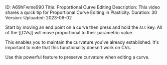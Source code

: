 ID: A69hFwme990
Title: Proportional Curve Editing
Description: This video shares a quick tip for Proportional Curve Editing in Plasticity.
Duration: 30
Version: 
Uploaded: 2023-06-02

Start by moving an end point on a curve then press and hold the `Alt` key. All of the [[CVs]] will move proportional to their parametric value.

This enables you to maintain the curvature you've already established. It's important to note that this functionality doesn't work on CVs.

Use this powerful feature to preserve curvature when editing a curve.
